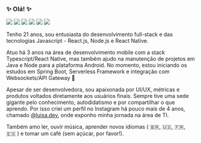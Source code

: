### ✨ Olá! ✨
[<img src="https://img.shields.io/badge/instagram-%23E4405F.svg?&style=for-the-badge&logo=instagram&logoColor=white" />](https://instagram.com/luisa.dev)
[<img src="https://img.shields.io/badge/linkedin-%230077B5.svg?&style=for-the-badge&logo=linkedin&logoColor=white" />](https://www.linkedin.com/in/luisabfs/)
[<img src="https://img.shields.io/badge/twitch-%239146FF.svg?&style=for-the-badge&logo=twitch&logoColor=white" />](https://www.twitch.tv/luiiy_)
[<img src="https://img.shields.io/badge/twitter-%231DA1F2.svg?&style=for-the-badge&logo=twitter&logoColor=white" />](https://twitter/lully_)
[<img src="https://img.shields.io/badge/spotify-%231ED760.svg?&style=for-the-badge&logo=spotify&logoColor=white" />](https://open.spotify.com/user/12142458787)
[<img src="https://img.shields.io/badge/website-%236594a5.svg?&style=for-the-badge&logo=librarything&logoColor=white">](https://luisa.dev)

Tenho 21 anos, sou entusiasta do desenvolvimento full-stack e das tecnologias Javascript - React.js, Node.js e React Native. 

Atuo há 3 anos na área de desenvolvimento mobile com a stack Typescript/React Native, mas também ajudo na manutenção de projetos em Java e Node para a plataforma Android. No momento, estou iniciando os estudos em Spring Boot, Serverless Framework e integração com Websockets/API Gateway :green_heart:

Apesar de ser desenvolvedora, sou apaixonada por UI/UX, métricas e produtos voltados diretamente aos usuários finais. Sempre tive uma sede gigante pelo conhecimento, autodidatismo e por compartilhar o que aprendo. Por isso criei um perfil no Instagram há pouco mais de 4 anos, chamado [@luisa.dev](https://instagram.com/luisa.dev), onde exponho minha jornada na área de TI.

Também amo ler, ouvir música, aprender novos idiomas ( 🇧🇷, :us:, 🇫🇷, :es: ) e tomar um café (sem açúcar, por favor!).

<!-- <p>
  <img src="https://github-readme-stats.vercel.app/api?username=luisabfs&theme=dracula&line_height=27">
  <img src="https://github-readme-stats.vercel.app/api/top-langs/?username=luisabfs&hide=html,css,ruby,starlark,kotlin,python,handlebars,shell,objective-c&theme=dracula">
</p> -->
